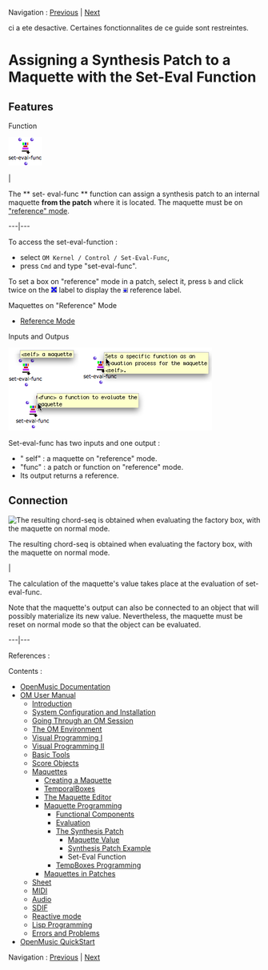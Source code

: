 Navigation : [Previous](Synthpatchexample "page
précédente\(Synthesis Patch Example\)") | [Next](TempProgramming
"Next\(TempBoxes Programming\)")

ci a ete desactive. Certaines fonctionnalites de ce guide sont restreintes.

# Assigning a Synthesis Patch to a Maquette with the Set-Eval Function

## Features

Function

![](../res/seteval_icon.png)

|

The  ** set- eval-func ** function can assign a synthesis patch to an internal
maquette  **from the patch** where it is located. The maquette must be on
["reference" mode](RefMode).  
  
---|---  
  
To access the set-eval-function :

  * select `OM Kernel / Control / Set-Eval-Func`, 
  * press `Cmd` and type "set-eval-func".

To set a box on "reference" mode in a patch, select it, press `b` and click
twice on the ![](../res/cross_icon.png) label to display the
![](../res/ref_icon.png) reference label.

Maquettes on "Reference" Mode

  * [Reference Mode](Maquettes%20in%20Patches2)

Inputs and Outpus

![](../res/setevalfunc.png)

Set-eval-func has two inputs and one output :

  * " self" : a maquette on "reference" mode. 
  * "func" : a patch or function on "reference" mode.
  * Its output returns a reference.

## Connection

![The resulting chord-seq is obtained when evaluating the factory box, with
the maquette on normal mode.](../res/setevfun.png)

The resulting chord-seq is obtained when evaluating the factory box, with the
maquette on normal mode.

|

The calculation of the maquette's value takes place at the evaluation of set-
eval-func.

Note that the maquette's output can also be connected to an object that will
possibly materialize its new value. Nevertheless, the maquette must be reset
on normal mode so that the object can be evaluated.  
  
---|---  
  
References :

Contents :

  * [OpenMusic Documentation](OM-Documentation)
  * [OM User Manual](OM-User-Manual)
    * [Introduction](00-Contents)
    * [System Configuration and Installation](Installation)
    * [Going Through an OM Session](Goingthrough)
    * [The OM Environment](Environment)
    * [Visual Programming I](BasicVisualProgramming)
    * [Visual Programming II](AdvancedVisualProgramming)
    * [Basic Tools](BasicObjects)
    * [Score Objects](ScoreObjects)
    * [Maquettes](Maquettes)
      * [Creating a Maquette](Maquette)
      * [TemporalBoxes](TemporalBoxes)
      * [The Maquette Editor](Editor)
      * [Maquette Programming](Programming%20Maquette)
        * [Functional Components](InputsOutputs)
        * [Evaluation](MaquetteEvaluation)
        * [The Synthesis Patch](Synthpatchprog)
          * [Maquette Value](Synthesispatch)
          * [Synthesis Patch Example](Synthpatchexample)
          * Set-Eval Function
        * [TempBoxes Programming](TempProgramming)
      * [Maquettes in Patches](Maquettes%20in%20Patches)
    * [Sheet](Sheet)
    * [MIDI](MIDI)
    * [Audio](Audio)
    * [SDIF](SDIF)
    * [Reactive mode](Reactive)
    * [Lisp Programming](Lisp)
    * [Errors and Problems](errors)
  * [OpenMusic QuickStart](QuickStart-Chapters)

Navigation : [Previous](Synthpatchexample "page
précédente\(Synthesis Patch Example\)") | [Next](TempProgramming
"Next\(TempBoxes Programming\)")

